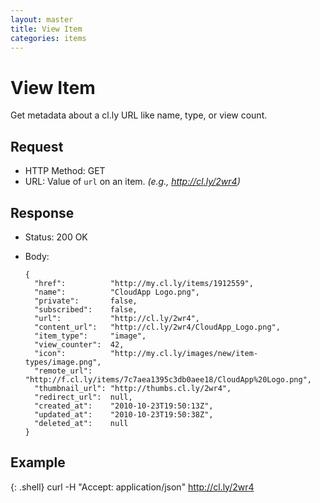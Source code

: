 ```yaml
---
layout: master
title: View Item
categories: items
---
```


# View Item

Get metadata about a cl.ly URL like name, type, or view count.

## Request

- HTTP Method: GET
- URL: Value of `url` on an item. _(e.g., http://cl.ly/2wr4)_

## Response

- Status: 200 OK
- Body:

      {
        "href":          "http://my.cl.ly/items/1912559",
        "name":          "CloudApp Logo.png",
        "private":       false,
        "subscribed":    false,
        "url":           "http://cl.ly/2wr4",
        "content_url":   "http://cl.ly/2wr4/CloudApp_Logo.png",
        "item_type":     "image",
        "view_counter":  42,
        "icon":          "http://my.cl.ly/images/new/item-types/image.png",
        "remote_url":    "http://f.cl.ly/items/7c7aea1395c3db0aee18/CloudApp%20Logo.png",
        "thumbnail_url": "http://thumbs.cl.ly/2wr4",
        "redirect_url":  null,
        "created_at":    "2010-10-23T19:50:13Z",
        "updated_at":    "2010-10-23T19:50:38Z",
        "deleted_at":    null
      }


## Example

{: .shell}
    curl -H "Accept: application/json" http://cl.ly/2wr4
